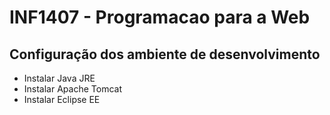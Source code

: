 # INF1407 - Programacao para a Web

## Configuração dos ambiente de desenvolvimento

* Instalar Java JRE
* Instalar Apache Tomcat
* Instalar Eclipse EE
